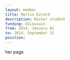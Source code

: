 ```yaml
---
layout: member
title: Martin Evrard
description: Master student
funding: UCLouvain
from: 2014, January 01
to: 2014, September 15
position:
---
```


her page
